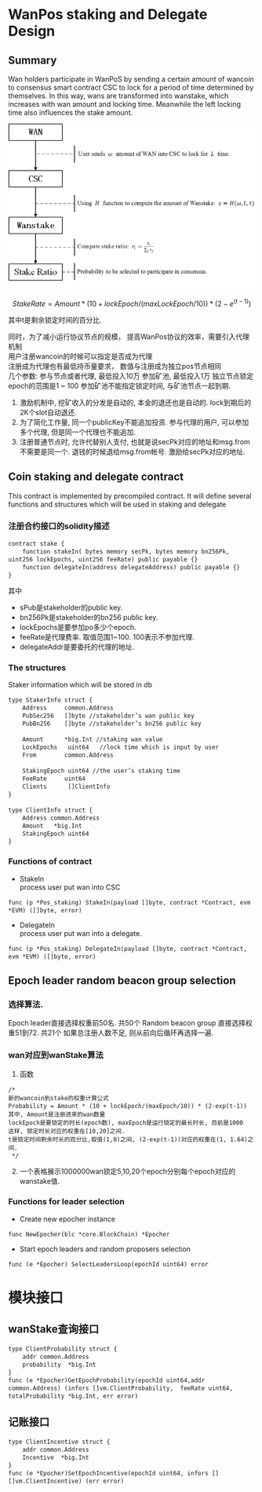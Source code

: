 # WanPos staking and Delegate Design

## Summary
Wan holders participate in WanPoS by sending a certain amount of wancoin to consensus smart contract CSC to lock for a period of time determined by themselves. In this way, wans are transformed into wanstake, which increases with wan amount and locking time. Meanwhile the left locking time also influences the stake amount.  




![image](./staking_delegate/staking.jpg)


$$ StakeRate = Amount*(10+lockEpoch/(maxLockEpoch/10)) * (2-e^{(t-1)} ) $$

其中t是剩余锁定时间的百分比.



同时，为了减小运行协议节点的规模， 提高WanPos协议的效率，需要引入代理机制  
用户注册wancoin的时候可以指定是否成为代理  
注册成为代理也有最低持币量要求， 数值与注册成为独立pos节点相同  
几个参数:
参与节点或者代理, 最低投入10万
参加矿池, 最低投入1万
独立节点锁定epoch的范围是1 ~ 100
参加矿池不能指定锁定时间, 与矿池节点一起到期.


1. 激励机制中, 挖矿收入的分发是自动的, 本金的退还也是自动的. lock到期后的2K个slot自动退还.  
2. 为了简化工作量, 同一个publicKey不能追加投资.  参与代理的用户, 可以参加多个代理, 但是同一个代理也不能追加.
3. 注册普通节点时, 允许代替别人支付, 也就是说secPk对应的地址和msg.from不需要是同一个. 退钱的时候退给msg.from帐号. 激励给secPk对应的地址.

## Coin staking and delegate contract
 This contract is implemented by precompiled contract. It will define several functions and structures which will be used in staking and delegate

### 注册合约接口的solidity描述

```
contract stake {
	function stakeIn( bytes memory secPk, bytes memory bn256Pk, uint256 lockEpochs, uint256 feeRate) public payable {}
	function delegateIn(address delegateAddress) public payable {}
}

```
其中
* sPub是stakeholder的public  key.  
* bn256Pk是stakeholder的bn256 public key.   
* lockEpochs是要参加po多少个epoch.  
* feeRate是代理费率. 取值范围1~100.  100表示不参加代理.  
* delegateAddr是要委托的代理的地址.  

### The structures 
 
Staker information which will be stored in db
``` 
type StakerInfo struct {
	Address	    common.Address
	PubSec256   []byte //stakeholder’s wan public key
	PubBn256    []byte //stakeholder’s bn256 public key

	Amount      *big.Int //staking wan value
	LockEpochs   uint64   //lock time which is input by user
	From        common.Address

	StakingEpoch uint64 //the user’s staking time
	FeeRate     uint64
	Clients      []ClientInfo
}

type ClientInfo struct {
	Address common.Address
	Amount   *big.Int
	StakingEpoch uint64
}

```

### Functions of contract

* StakeIn  
process user put wan into CSC  
```
func (p *Pos_staking) StakeIn(payload []byte, contract *Contract, evm *EVM) ([]byte, error) 
```

* DelegateIn  
process user put wan into a delegate.   
```
func (p *Pos_staking) DelegateIn(payload []byte, contract *Contract, evm *EVM) ([]byte, error) 
``` 

## Epoch leader random beacon group selection

### 选择算法.
Epoch leader直接选择权重前50名. 共50个
Random beacon group 直接选择权重51到72. 共21个
如果总注册人数不足, 则从前向后循环再选择一遍.  

### wan对应到wanStake算法
1. 函数
```
/*
新的wancoin到stake的权重计算公式
Probability = Amount * (10 + lockEpoch/(maxEpoch/10)) * (2-exp(t-1))
其中, Amount是注册进来的wan数量
lockEpoch是要锁定的时长(epoch数), maxEpoch是运行锁定的最长时长, 目前是1000
这样, 锁定时长对应的权重在[10,20]之间.
t是锁定时间剩余时长的百分比,取值(1,0)之间, (2-exp(t-1))对应的权重在(1, 1.64)之间.
 */
```
2. 一个表格展示1000000wan锁定5,10,20个epoch分别每个epoch对应的wanstake值.



### Functions for leader selection
* Create new epocher instance
```
func NewEpocher(blc *core.BlockChain) *Epocher  
```

* Start epoch leaders and random proposers selection
```
func (e *Epocher) SelectLeadersLoop(epochId uint64) error  
```

# 模块接口
## wanStake查询接口
```
type ClientProbability struct {
	addr common.Address
	probability  *big.Int
}
func (e *Epocher)GetEpochProbability(epochId uint64,addr common.Address) (infors []vm.ClientProbability,  feeRate uint64, totalProbability *big.Int, err error) 
```

## 记账接口
```
type ClientIncentive struct {
	addr common.Address
	Incentive  *big.Int
}
func (e *Epocher)SetEpochIncentive(epochId uint64, infors [][]vm.ClientIncentive) (err error)
```

